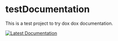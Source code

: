 # testDocumentation
This is a test project to try dox dox documentation.


[![Latest Documentation](https://doxdox.org/images/badge-flat.svg)](https://doxdox.org/)
